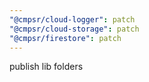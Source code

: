 ```yaml
---
"@cmpsr/cloud-logger": patch
"@cmpsr/cloud-storage": patch
"@cmpsr/firestore": patch
---
```


publish lib folders
